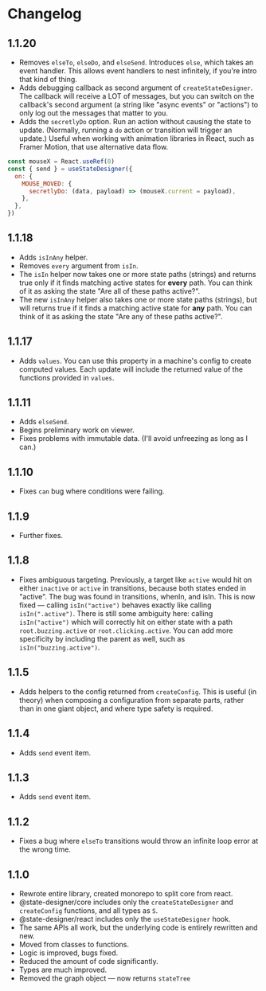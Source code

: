 # Changelog

## 1.1.20

- Removes `elseTo`, `elseDo`, and `elseSend`. Introduces `else`, which takes an event handler. This allows event handlers to nest infinitely, if you're intro that kind of thing.
- Adds debugging callback as second argument of `createStateDesigner`. The callback will receive a LOT of messages, but you can switch on the callback's second argument (a string like "async events" or "actions") to only log out the messages that matter to you.
- Adds the `secretlyDo` option. Run an action without causing the state to update. (Normally, running a `do` action or transition will trigger an update.) Useful when working with animation libraries in React, such as Framer Motion, that use alternative data flow.

```jsx
const mouseX = React.useRef(0)
const { send } = useStateDesigner({
  on: {
    MOUSE_MOVED: {
      secretlyDo: (data, payload) => (mouseX.current = payload),
    },
  },
})
```

## 1.1.18

- Adds `isInAny` helper.
- Removes `every` argument from `isIn`.
- The `isIn` helper now takes one or more state paths (strings) and returns true only if it finds matching active states for **every** path. You can think of it as asking the state "Are all of these paths active?".
- The new `isInAny` helper also takes one or more state paths (strings), but will returns true if it finds a matching active state for **any** path. You can think of it as asking the state "Are any of these paths active?".

## 1.1.17

- Adds `values`. You can use this property in a machine's config to create computed values. Each update will include the returned value of the functions provided in `values`.

## 1.1.11

- Adds `elseSend`.
- Begins preliminary work on viewer.
- Fixes problems with immutable data. (I'll avoid unfreezing as long as I can.)

## 1.1.10

- Fixes `can` bug where conditions were failing.

## 1.1.9

- Further fixes.

## 1.1.8

- Fixes ambiguous targeting. Previously, a target like `active` would hit on either `inactive` or `active` in transitions, because both states ended in "active". The bug was found in transitions, whenIn, and isIn. This is now fixed — calling `isIn("active")` behaves exactly like calling `isIn(".active")`. There is still some ambiguity here: calling `isIn("active")` which will correctly hit on either state with a path `root.buzzing.active` or `root.clicking.active`. You can add more specificity by including the parent as well, such as `isIn("buzzing.active")`.

## 1.1.5

- Adds helpers to the config returned from `createConfig`. This is useful (in theory) when composing a configuration from separate parts, rather than in one giant object, and where type safety is required.

## 1.1.4

- Adds `send` event item.

## 1.1.3

- Adds `send` event item.

## 1.1.2

- Fixes a bug where `elseTo` transitions would throw an infinite loop error at the wrong time.

## 1.1.0

- Rewrote entire library, created monorepo to split core from react.
- @state-designer/core includes only the `createStateDesigner` and `createConfig` functions, and all types as `S`.
- @state-designer/react includes only the `useStateDesigner` hook.
- The same APIs all work, but the underlying code is entirely rewritten and new.
- Moved from classes to functions.
- Logic is improved, bugs fixed.
- Reduced the amount of code significantly.
- Types are much improved.
- Removed the graph object — now returns `stateTree`
